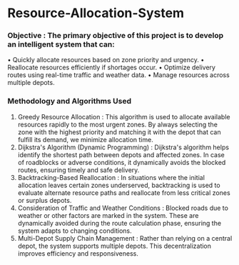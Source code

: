 # Resource-Allocation-System
### Objective : The primary objective of this project is to develop an intelligent system that can:
•	Quickly allocate resources based on zone priority and urgency.
•	Reallocate resources efficiently if shortages occur.
•	Optimize delivery routes using real-time traffic and weather data.
•	Manage resources across multiple depots.
### Methodology and Algorithms Used
1. Greedy Resource Allocation : This algorithm is used to allocate available resources rapidly to the most urgent zones. By always selecting the zone with the highest priority and matching it with the depot that can fulfill its demand, we minimize allocation time.
2. Dijkstra's Algorithm (Dynamic Programming) : Dijkstra's algorithm helps identify the shortest path between depots and affected zones. In case of roadblocks or adverse conditions, it dynamically avoids the blocked routes, ensuring timely and safe delivery.
3. Backtracking-Based Reallocation : In situations where the initial allocation leaves certain zones underserved, backtracking is used to evaluate alternate resource paths and reallocate from less critical zones or surplus depots.
4. Consideration of Traffic and Weather Conditions : Blocked roads due to weather or other factors are marked in the system. These are dynamically avoided during the route calculation phase, ensuring the system adapts to changing conditions.
5. Multi-Depot Supply Chain Management : Rather than relying on a central depot, the system supports multiple depots. This decentralization improves efficiency and responsiveness.

